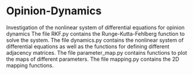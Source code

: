 # Opinion-Dynamics
Investigation of the nonlinear system of differential equations for opinion dynamics
The file RKF.py contains the Runge-Kutta-Fehlberg function to solve the system. 
The file dynamics.py contains the nonlinear system of differential equations as well as the functions for defining different adjacency matrices. 
The file parameter_map.py contains functions to plot the maps of different parameters. 
The file mapping.py contains the 2D mapping functions.
